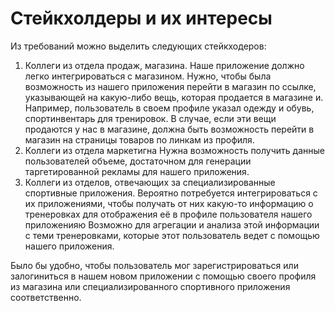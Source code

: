 # Стейкхолдеры и их интересы

Из требований можно выделить следующих стейкходеров:

1. Коллеги из отдела продаж, магазина. Наше приложение должно легко интегрироваться с магазином. Нужно, чтобы была
   возможность из нашего приложения перейти в магазин по ссылке, указывающей на какую-либо вещь, которая продается в
   магазине и. Например, пользователь в своем профиле указал одежду и обувь, спортинвентарь для тренировок. В случае,
   если эти вещи продаются у нас в магазине, должна быть возможность перейти в магазин на страницы товаров по линкам из
   профиля.
2. Коллеги из отдела маркетигна Нужна возможность получить данные пользователей объеме, достаточном для генерации
   таргетированной рекламы для нашего приложения.
3. Коллеги из отделов, отвечающих за специализированные спортивные приложения. Вероятно потребуется интегрироваться с их
   приложениями, чтобы получать от них какую-то информацию о тренеровках для отображения её в профиле пользователя
   нашего приложенияю Возможно для агрегации и анализа этой информации с теми тренеровками, которые этот пользователь
   ведет с помощью нашего приложения.

Было бы удобно, чтобы пользователь мог зарегистрироваться или залогиниться в нашем новом приложении с помощью своего
профиля из магазина или специализированного спортивного приложения соответственно.